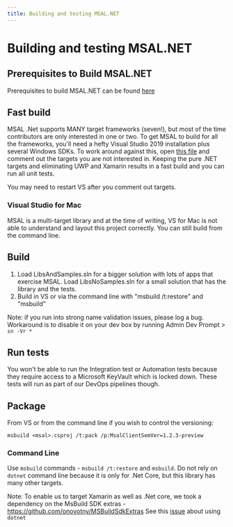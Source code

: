 ```yaml
---
title: Building and testing MSAL.NET
---
```


# Building and testing MSAL.NET

## Prerequisites to Build MSAL.NET

Prerequisites to build MSAL.NET can be found [here](https://github.com/AzureAD/microsoft-authentication-library-for-dotnet/wiki/Pre-requisites-to-build-MSAL.NET)

## Fast build

MSAL .Net supports MANY target frameworks (seven!), but most of the time contributors are only interested in one or two. To get MSAL to build for all the frameworks, you'll need a hefty Visual Studio 2019 installation plus several Windows SDKs. 
To work around against this, open [this file](https://github.com/AzureAD/microsoft-authentication-library-for-dotnet/blob/master/src/client/Microsoft.Identity.Client/Microsoft.Identity.Client.csproj#L3) and comment out the targets you are not interested in. Keeping the pure .NET targets and eliminating UWP and Xamarin results in a fast build and you can run all unit tests.

You may need to restart VS after you comment out targets.

### Visual Studio for Mac

MSAL is a multi-target library and at the time of writing, VS for Mac is not able to understand and layout this project correctly. You can still build from the command line. 

## Build

1. Load LibsAndSamples.sln for a bigger solution with lots of apps that exercise MSAL. Load LibsNoSamples.sln for a small solution that has the library and the tests. 
2. Build in VS or via the command line with "msbuild /t:restore" and "msbuild"

Note: if you run into strong name validation issues, please log a bug. Workaround is to disable it on your dev box by running Admin Dev Prompt > `sn -Vr *`

## Run tests

You won't be able to run the Integration test or Automation tests because they require access to a Microsoft KeyVault which is locked down. These tests will run as part of our DevOps pipelines though.

## Package

From VS or from the command line if you wish to control the versioning:

`msbuild <msal>.csproj /t:pack /p:MsalClientSemVer=1.2.3-preview`

### Command Line

Use `msbuild` commands - `msbuild /t:restore` and `msbuild`. Do not rely on `dotnet` command line because it is only for .Net Core, but this library has many other targets.

Note: To enable us to target Xamarin as well as .Net core, we took a dependency on the MsBuild SDK extras - https://github.com/onovotny/MSBuildSdkExtras See this [issue](https://github.com/onovotny/MSBuildSdkExtras/issues/102) about using `dotnet` 


